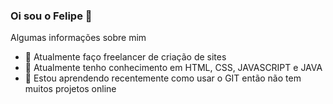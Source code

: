 ### Oi sou o Felipe 👋

Algumas informações sobre mim

- 🔭 Atualmente faço freelancer de criação de sites
- 🌱 Atualmente tenho conhecimento em HTML, CSS, JAVASCRIPT e JAVA
- 🤔 Estou aprendendo recentemente como usar o GIT então não tem muitos projetos online
